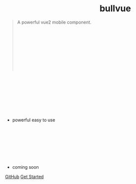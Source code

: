<!-- ![logo](media/icon.svg) -->

# <svg class="icon" style="font-size: 35px" aria-hidden="true"><use xlink:href="#icon-zan"></use></svg> bullvue

> A powerful vue2 mobile component. <svg class="icon" style="font-size: 24px" aria-hidden="true"><use xlink:href="#icon-filled-">

- powerful easy to use <svg class="icon" style="font-size: 24px" aria-hidden="true"><use xlink:href="#icon-zan1">
- coming soon <svg class="icon" style="font-size: 20px" aria-hidden="true"><use xlink:href="#icon-rocket__easyi"></use></svg>

[GitHub](https://github.com/Jesseszhang/bullvue)
[Get Started](#quick-start)

<!-- 背景图片 -->
<!-- ![](_media/bg.png) -->
<!-- 背景色 -->
<!-- ![color](#f0f0f0) -->
